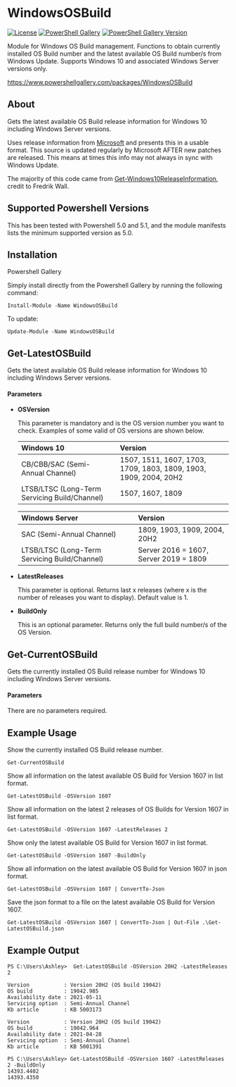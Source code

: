 # WindowsOSBuild

[![License][license-badge]][license]
[![PowerShell Gallery][psgallery-badge]][psgallery]
[![PowerShell Gallery Version][psgallery-version-badge]][psgallery]

Module for Windows OS Build management. Functions to obtain currently installed OS Build number and the latest available OS Build number/s from Windows Update. Supports Windows 10 and associated Windows Server versions only.

https://www.powershellgallery.com/packages/WindowsOSBuild

[psgallery-badge]: https://img.shields.io/powershellgallery/v/WindowsOSBuild.svg?logo=PowerShell&style=flat-square
[psgallery]: https://www.powershellgallery.com/packages/WindowsOSBuild
[psgallery-version-badge]: https://img.shields.io/powershellgallery/dt/WindowsOSBuild.svg?logo=PowerShell&style=flat-square
[psgallery-version]: https://www.powershellgallery.com/packages/WindowsOSBuild
[license-badge]: https://img.shields.io/github/license/AshleyHow/WindowsOSBuild.svg?style=flat-square
[license]: https://github.com/AshleyHow/WindowsOSBuild/blob/main/LICENCE

## About

Gets the latest available OS Build release information for Windows 10 including Windows Server versions. 

Uses release information from [Microsoft](https://winreleaseinfoprod.blob.core.windows.net/winreleaseinfoprod/en-US.html) and presents this in a usable format.
This source is updated regularly by Microsoft AFTER new patches are released. This means at times this info may not always in sync with Windows Update.   

The majority of this code came from [Get-Windows10ReleaseInformation](https://github.com/FredrikWall/PowerShell/blob/master/Windows/Get-Windows10ReleaseInformation.ps1), credit to Fredrik Wall.
    
## Supported Powershell Versions

This has been tested with Powershell 5.0 and 5.1, and the module manifests lists the minimum supported version as 5.0.

## Installation
Powershell Gallery

Simply install directly from the Powershell Gallery by running the following command:

```
Install-Module -Name WindowsOSBuild
```

To update:

```
Update-Module -Name WindowsOSBuild
```

## Get-LatestOSBuild

Gets the latest available OS Build release information for Windows 10 including Windows Server versions.

#### Parameters

* **OSVersion**

    This parameter is mandatory and is the OS version number you want to check. Examples of some valid of OS versions are shown below.

    | Windows 10                                          | Version                                                          |
    | :-------------------------------------------------- | :--------------------------------------------------------------- |
    | CB/CBB/SAC (Semi-Annual Channel)                    | 1507, 1511, 1607, 1703, 1709, 1803, 1809, 1903, 1909, 2004, 20H2 |
    | LTSB/LTSC (Long-Term Servicing Build/Channel)       | 1507, 1607, 1809                                                 |

    | Windows Server                                      | Version                                                          |
    | :-------------------------------------------------- | :--------------------------------------------------------------- |
    | SAC (Semi-Annual Channel)                           | 1809, 1903, 1909, 2004, 20H2                                     |
    | LTSB/LTSC (Long-Term Servicing Build/Channel)       | Server 2016 = 1607, Server 2019 = 1809                           |

* **LatestReleases**

    This parameter is optional. Returns last x releases (where x is the number of releases you want to display). Default value is 1.

* **BuildOnly**

    This is an optional parameter. Returns only the full build number/s of the OS Version. 
    
## Get-CurrentOSBuild

Gets the currently installed OS Build release number for Windows 10 including Windows Server versions.

#### Parameters    
    
There are no parameters required.

## Example Usage

Show the currently installed OS Build release number.
```
Get-CurrentOSBuild
```
Show all information on the latest available OS Build for Version 1607 in list format.
```
Get-LatestOSBuild -OSVersion 1607
```
Show all information on the latest 2 releases of OS Builds for Version 1607 in list format.
```
Get-LatestOSBuild -OSVersion 1607 -LatestReleases 2
```
Show only the latest available OS Build for Version 1607 in list format.  
```
Get-LatestOSBuild -OSVersion 1607 -BuildOnly
```
Show all information on the latest available OS Build for Version 1607 in json format.
```
Get-LatestOSBuild -OSVersion 1607 | ConvertTo-Json
```
Save the json format to a file on the latest available OS Build for Version 1607.
```
Get-LatestOSBuild -OSVersion 1607 | ConvertTo-Json | Out-File .\Get-LatestOSBuild.json
```

## Example Output

```
PS C:\Users\Ashley>  Get-LatestOSBuild -OSVersion 20H2 -LatestReleases 2

Version           : Version 20H2 (OS build 19042)
OS build          : 19042.985
Availability date : 2021-05-11
Servicing option  : Semi-Annual Channel
Kb article        : KB 5003173

Version           : Version 20H2 (OS build 19042)
OS build          : 19042.964
Availability date : 2021-04-28
Servicing option  : Semi-Annual Channel
Kb article        : KB 5001391
```

```
PS C:\Users\Ashley> Get-LatestOSBuild -OSVersion 1607 -LatestReleases 2 -BuildOnly
14393.4402
14393.4350
```
